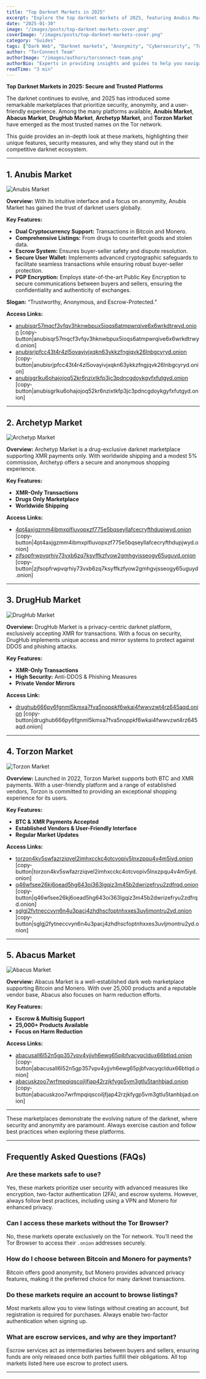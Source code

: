 ```yaml
---
title: "Top Darknet Markets in 2025"
excerpt: "Explore the top darknet markets of 2025, featuring Anubis Market, Abacus Market, DrugHub Market, Archetyp Market, and Torzon Market."
date: "2025-01-30"
image: "/images/posts/top-darknet-markets-cover.png"
coverImage: "/images/posts/top-darknet-markets-cover.png"
category: "Guides"
tags: ["Dark Web", "Darknet markets", "Anonymity", "Cybersecurity", "Tor Network", "top darknet markets 2025", "top darknet markets", "top dark web markets 2025", "dark web markets 2025", "darknet markets 2025"]
author: "TorConnect Team"
authorImage: "/images/authors/torconnect-team.png"
authorBio: "Experts in providing insights and guides to help you navigate the darknet securely and effectively."
readTime: "3 min"
---
```


**Top Darknet Markets in 2025: Secure and Trusted Platforms**

The darknet continues to evolve, and 2025 has introduced some remarkable marketplaces that prioritize security, anonymity, and a user-friendly experience. Among the many platforms available, **Anubis Market**, **Abacus Market**, **DrugHub Market**, **Archetyp Market**, and **Torzon Market** have emerged as the most trusted names on the Tor network.

This guide provides an in-depth look at these markets, highlighting their unique features, security measures, and why they stand out in the competitive darknet ecosystem.

---

## 1. Anubis Market

![Anubis Market](/images/posts/anubis/anubis-market-cover.webp)

**Overview:** With its intuitive interface and a focus on anonymity, Anubis Market has gained the trust of darknet users globally.

**Key Features:**
- **Dual Cryptocurrency Support:** Transactions in Bitcoin and Monero.
- **Comprehensive Listings:** From drugs to counterfeit goods and stolen data.
- **Escrow System:** Ensures buyer-seller safety and dispute resolution.
- **Secure User Wallet:** Implements advanced cryptographic safeguards to facilitate seamless transactions while ensuring robust buyer-seller protection.
- **PGP Encryption:** Employs state-of-the-art Public Key Encryption to secure communications between buyers and sellers, ensuring the confidentiality and authenticity of exchanges.

**Slogan:** “Trustworthy, Anonymous, and Escrow-Protected.”

**Access Links:**
- [anubisqr57mqcf3vfqv3hknwbpux5ioqs6atmpwrqive6x6wrkdtrwyd.onion](http://anubisqr57mqcf3vfqv3hknwbpux5ioqs6atmpwrqive6x6wrkdtrwyd.onion) [copy-button|anubisqr57mqcf3vfqv3hknwbpux5ioqs6atmpwrqive6x6wrkdtrwyd.onion]
- [anubisrjpfcc43t4r4zl5ovayivjxqkn63ykkzfngjqvk26lnbgcyryd.onion](http://anubisrjpfcc43t4r4zl5ovayivjxqkn63ykkzfngjqvk26lnbgcyryd.onion) [copy-button|anubisrjpfcc43t4r4zl5ovayivjxqkn63ykkzfngjqvk26lnbgcyryd.onion]
- [anubisgrlku6ohajojoq52kr6nzixtkfp3jc3pdncgdoykgyfxfutgyd.onion](http://anubisgrlku6ohajojoq52kr6nzixtkfp3jc3pdncgdoykgyfxfutgyd.onion) [copy-button|anubisgrlku6ohajojoq52kr6nzixtkfp3jc3pdncgdoykgyfxfutgyd.onion]

---
## 2. Archetyp Market

![Archetyp Market](/images/posts/archetyp/archetyp-market-cover.webp)

**Overview:** Archetyp Market is a drug-exclusive darknet marketplace supporting XMR payments only. With worldwide shipping and a modest 5% commission, Archetyp offers a secure and anonymous shopping experience.

**Key Features:**
- **XMR-Only Transactions**
- **Drugs Only Marketplace**
- **Worldwide Shipping**

**Access Links:**
- [4pt4axjgzmm4ibmxplfiuvopxzf775e5bqseyllafcecryfthdupjwyd.onion](http://4pt4axjgzmm4ibmxplfiuvopxzf775e5bqseyllafcecryfthdupjwyd.onion) [copy-button|4pt4axjgzmm4ibmxplfiuvopxzf775e5bqseyllafcecryfthdupjwyd.onion]
- [zjfsopfrwpvqrhiy73vxb6zq7ksyffkzfyow2gmhgvjsseogy65uguyd.onion](http://zjfsopfrwpvqrhiy73vxb6zq7ksyffkzfyow2gmhgvjsseogy65uguyd.onion) [copy-button|zjfsopfrwpvqrhiy73vxb6zq7ksyffkzfyow2gmhgvjsseogy65uguyd.onion]

---

## 3. DrugHub Market

![DrugHub Market](/images/posts/drughub/drughub-market-cover.webp)

**Overview:** DrugHub Market is a privacy-centric darknet platform, exclusively accepting XMR for transactions. With a focus on security, DrugHub implements unique access and mirror systems to protect against DDOS and phishing attacks.

**Key Features:**
- **XMR-Only Transactions**
- **High Security:** Anti-DDOS & Phishing Measures
- **Private Vendor Mirrors**

**Access Link:**
- [drughub666py6fgnml5kmxa7fva5noppkf6wkai4fwwvzwt4rz645aqd.onion](http://drughub666py6fgnml5kmxa7fva5noppkf6wkai4fwwvzwt4rz645aqd.onion) [copy-button|drughub666py6fgnml5kmxa7fva5noppkf6wkai4fwwvzwt4rz645aqd.onion]

---

## 4. Torzon Market

![Torzon Market](/images/posts/torzon/torzon-market-cover.webp)

**Overview:** Launched in 2022, Torzon Market supports both BTC and XMR payments. With a user-friendly platform and a range of established vendors, Torzon is committed to providing an exceptional shopping experience for its users.

**Key Features:**
- **BTC & XMR Payments Accepted**
- **Established Vendors & User-Friendly Interface**
- **Regular Market Updates**

**Access Links:**
- [torzon4kv5swfazrziqvel2imhxcckc4otcvopiv5lnxzpqu4v4m5iyd.onion](http://torzon4kv5swfazrziqvel2imhxcckc4otcvopiv5lnxzpqu4v4m5iyd.onion) [copy-button|torzon4kv5swfazrziqvel2imhxcckc4otcvopiv5lnxzpqu4v4m5iyd.onion]
- [q46wfsee26kj6oead5hg643oi363lgqiz3m45b2dwrizefryu2zdfrqd.onion](http://q46wfsee26kj6oead5hg643oi363lgqiz3m45b2dwrizefryu2zdfrqd.onion) [copy-button|q46wfsee26kj6oead5hg643oi363lgqiz3m45b2dwrizefryu2zdfrqd.onion]
- [sglgj2fytneccvyn6n4u3pacj4zhdhscfoptnhxxes3uvljmontru2yd.onion](http://sglgj2fytneccvyn6n4u3pacj4zhdhscfoptnhxxes3uvljmontru2yd.onion) [copy-button|sglgj2fytneccvyn6n4u3pacj4zhdhscfoptnhxxes3uvljmontru2yd.onion]

---

## 5. Abacus Market

![Abacus Market](/images/posts/abacus/abacus-market-cover.webp)

**Overview:** Abacus Market is a well-established dark web marketplace supporting Bitcoin and Monero. With over 25,000 products and a reputable vendor base, Abacus also focuses on harm reduction efforts.

**Key Features:**
- **Escrow & Multisig Support**
- **25,000+ Products Available**
- **Focus on Harm Reduction**

**Access Links:**
- [abacusall6l52n5gp357vpv4yjjvh6ewg65pjbfvacyqcldux66btlqd.onion](http://abacusall6l52n5gp357vpv4yjjvh6ewg65pjbfvacyqcldux66btlqd.onion) [copy-button|abacusall6l52n5gp357vpv4yjjvh6ewg65pjbfvacyqcldux66btlqd.onion]
- [abacuskzoo7wrfmpqiqscoiljfjap42rzjkfygp5vm3gtlu5tanhbjad.onion](http://abacuskzoo7wrfmpqiqscoiljfjap42rzjkfygp5vm3gtlu5tanhbjad.onion) [copy-button|abacuskzoo7wrfmpqiqscoiljfjap42rzjkfygp5vm3gtlu5tanhbjad.onion]

---

These marketplaces demonstrate the evolving nature of the darknet, where security and anonymity are paramount. Always exercise caution and follow best practices when exploring these platforms.


---

## Frequently Asked Questions (FAQs)

### Are these markets safe to use?
Yes, these markets prioritize user security with advanced measures like encryption, two-factor authentication (2FA), and escrow systems. However, always follow best practices, including using a VPN and Monero for enhanced privacy.

### Can I access these markets without the Tor Browser?
No, these markets operate exclusively on the Tor network. You’ll need the Tor Browser to access their `.onion` addresses securely.

### How do I choose between Bitcoin and Monero for payments?
Bitcoin offers good anonymity, but Monero provides advanced privacy features, making it the preferred choice for many darknet transactions.

### Do these markets require an account to browse listings?
Most markets allow you to view listings without creating an account, but registration is required for purchases. Always enable two-factor authentication when signing up.

### What are escrow services, and why are they important?
Escrow services act as intermediaries between buyers and sellers, ensuring funds are only released once both parties fulfill their obligations. All top markets listed here use escrow to protect users.

---
